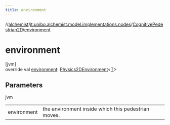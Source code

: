 ```yaml
---
title: environment
---
```

//[alchemist](../../../index.html)/[it.unibo.alchemist.model.implementations.nodes](../index.html)/[CognitivePedestrian2D](index.html)/[environment](environment.html)



# environment



[jvm]\
override val [environment](environment.html): [Physics2DEnvironment](../../it.unibo.alchemist.model.interfaces.environments/-physics2-d-environment/index.html)<[T](index.html)>



## Parameters


jvm

| | |
|---|---|
| environment | the environment inside which this pedestrian moves. |




